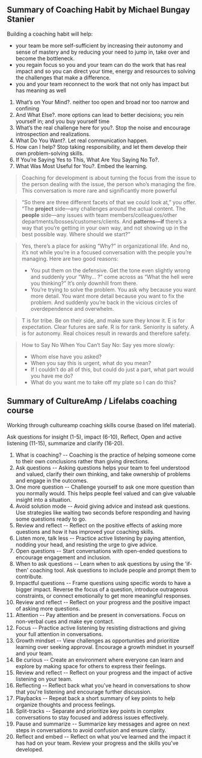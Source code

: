 ## Summary of Coaching Habit by Michael Bungay Stanier

Building a coaching habit will help:

-   your team be more self-sufficient by increasing their autonomy and sense of
    mastery and by reducing your need to jump in, take over and become the
    bottleneck.
-   you regain focus so you and your team can do the work that has real impact
    and so you can direct your time, energy and resources to solving the
    challenges that make a difference.
-   you and your team reconnect to the work that not only has impact but has
    meaning as well

1. What’s on Your Mind?. neither too open and broad nor too narrow and confining
2. And What Else?. more options can lead to better decisions; you rein yourself in; and you buy yourself time
3. What’s the real challenge here for you?. Stop the noise and encourage introspection and realizations.
4. What Do You Want?. Let real communication happen.
5. How can I help? Stop taking responsibility, and let them develop their own problem-solving skills.
6. If You’re Saying Yes to This, What Are You Saying No To?.
7. What Was Most Useful for You?. Embed the learning.

> Coaching for development is about turning the focus from the issue to the
> person dealing with the issue, the person who’s managing the fire. This
> conversation is more rare and significantly more powerful

> “So there are three different facets of that we could look at,” you offer.
> “The **project** side—any challenges around the actual content. The **people**
> side—any issues with team members/colleagues/other
> departments/bosses/customers/clients. And **patterns—if** there’s a way that
> you’re getting in your own way, and not showing up in the best possible way.
> Where should we start?”

> Yes, there’s a place for asking “Why?” in organizational life. And no, it’s
> not while you’re in a focused conversation with the people you’re managing.
> Here are two good reasons:
>
> -   You put them on the defensive. Get the tone even slightly wrong and suddenly
>     your “Why… ?” come across as “What the hell were you thinking?” It’s only
>     downhill from there.
> -   You’re trying to solve the problem. You ask why because you want more
>     detail. You want more detail because you want to fix the problem. And suddenly
>     you’re back in the vicious circles of overdependence and overwhelm.

> T is for tribe. Be on their side, and make sure they know it.
> E is for expectation. Clear futures are safe.
> R is for rank. Seniority is safety.
> A is for autonomy. Real choices result in rewards and therefore safety.

> How to Say No When You Can’t Say No: Say yes more slowly:
>
> -   Whom else have you asked?
> -   When you say this is urgent, what do you mean?
> -   If I couldn’t do all of this, but could do just a part, what part would you have me do?
> -   What do you want me to take off my plate so I can do this?

## Summary of CultureAmp / Lifelabs coaching course

Working through cultureamp coaching skills course (based on lifel material).

Ask questions for insight (1-5), impact (6-10), Reflect, Open and active listening (11-15), summarize and clarify (16-20).

1. What is coaching? -- Coaching is the practice of helping someone come to their own conclusions rather than giving directions.
2. Ask questions -- Asking questions helps your team to feel understood and valued, clarify their own thinking, and take ownership of problems and engage in the outcomes.
3. One more question -- Challenge yourself to ask one more question than you normally would. This helps people feel valued and can give valuable insight into a situation.
4. Avoid solution mode -- Avoid giving advice and instead ask questions. Use strategies like waiting two seconds before responding and having some questions ready to go.
5. Review and reflect -- Reflect on the positive effects of asking more questions and how it has improved your coaching skills.
6. Listen more, talk less -- Practice active listening by paying attention, nodding your head, and resisting the urge to give advice.
7. Open questions -- Start conversations with open-ended questions to encourage engagement and inclusion.
8. When to ask questions -- Learn when to ask questions by using the 'if-then' coaching tool. Ask questions to include people and prompt them to contribute.
9. Impactful questions -- Frame questions using specific words to have a bigger impact. Reverse the focus of a question, introduce outrageous constraints, or connect emotionally to get more meaningful responses.
10. Review and reflect -- Reflect on your progress and the positive impact of asking more questions.
11. Attention -- Pay attention and be present in conversations. Focus on non-verbal cues and make eye contact.
12. Focus -- Practice active listening by resisting distractions and giving your full attention in conversations.
13. Growth mindset -- View challenges as opportunities and prioritize learning over seeking approval. Encourage a growth mindset in yourself and your team.
14. Be curious -- Create an environment where everyone can learn and explore by making space for others to express their feelings.
15. Review and reflect -- Reflect on your progress and the impact of active listening on your team.
16. Reflecting -- Reflect back what you've heard in conversations to show that you're listening and encourage further discussion.
17. Playbacks -- Repeat back a short summary of key points to help organize thoughts and process feelings.
18. Split-tracks -- Separate and prioritize key points in complex conversations to stay focused and address issues effectively.
19. Pause and summarize -- Summarize key messages and agree on next steps in conversations to avoid confusion and ensure clarity.
20. Reflect and embed -- Reflect on what you've learned and the impact it has had on your team. Review your progress and the skills you've developed.
